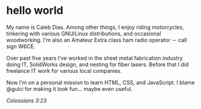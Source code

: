 # hello world

My name is Caleb Dias. Among other things, I enjoy riding motorcycles, tinkering with various GNU/Linux distributions, and occasional woodworking. I'm also an Amateur Extra class ham radio operator -- call sign W6CE.

Over past five years I've worked in the sheet metal fabrication industry doing IT, SolidWorks design, and nesting for fiber lasers. Before that I did freelance IT work for various local companies.

Now I'm on a personal mission to learn HTML, CSS, and JavaScript. I blame @gulci for making it look fun... maybe even useful.

_Colossians 3:23_
